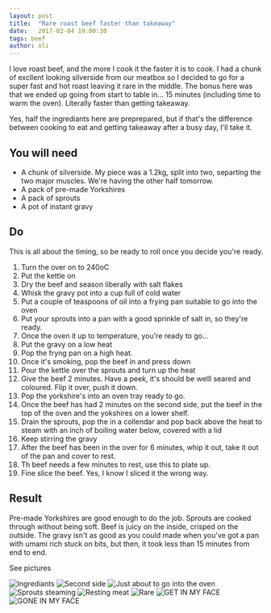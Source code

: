 ```yaml
---
layout: post
title:  "Rare roast beef faster than takeaway"
date:   2017-02-04 19:00:30
tags: beef
author: oli
---
```


I love roast beef, and the more I cook it the faster it is to cook.  I had a chunk of excllent looking silverside from our meatbox so I decided to go for a super fast and hot roast leaving it rare in the middle.  The bonus here was that we ended up going from start to table in... 15 minutes (including time to warm the oven).  Literally faster than getting takeaway.

Yes, half the ingrediants here are preprepared, but if that's the difference between cooking to eat and getting takeaway after a busy day, I'll take it.


## You will need

* A chunk of silverside.  My piece was a 1.2kg, split into two, separting the two major muscles.  We're having the other half tomorrow.
* A pack of pre-made Yorkshires
* A pack of sprouts
* A pot of instant gravy

## Do

This is all about the timing, so be ready to roll once you decide you're ready.

1. Turn the over on to 240oC
2. Put the kettle on
3. Dry the beef and season liberally with salt flakes
4. Whisk the gravy pot into a cup full of cold water
5. Put a couple of teaspoons of oil into a frying pan suitable to go into the oven
6. Put your sprouts into a pan with a good sprinkle of salt in, so they're ready.
7. Once the oven it up to temperature, you're ready to go...
8. Put the gravy on a low heat
10. Pop the fryng pan on a high heat.
11. Once it's smoking, pop the beef in and press down
12. Pour the kettle over the sprouts and turn up the heat
13. Give the beef 2 minutes.  Have a peek, it's should be welll seared and coloured.  Flip it over, push it down.
14. Pop the yorkshire's into an oven tray ready to go.
15. Once the beef has had 2 minutes on the second side, put the beef in the top of the oven and the yokshires on a lower shelf.
16. Drain the sprouts, pop the in a collendar and pop back above the heat to steam with an inch of boiling water below, covered with a lid
17. Keep stirring the gravy
18. After the beef has been in the over for 6 minutes, whip it out, take it out of the pan and cover to rest.
19. Th beef needs a few minutes to rest, use this to plate up.
20. Fine slice the beef.  Yes, I know I sliced it the wrong way.



## Result

Pre-made Yorkshires are good enough to do the job.  Sprouts are cooked through without being soft.  Beef is juicy on the inside, crisped on the outside.  The gravy isn't as good as you could made when you've got a pan with umami rich stuck on bits, but then, it took less than 15 minutes from end to end.  

See pictures

![Ingrediants](/images/blog/roast_beef_faster_than_takeaway/roast_beef_faster_than_takeaway_01.jpg)
![Second side](/images/blog/roast_beef_faster_than_takeaway/roast_beef_faster_than_takeaway_02.jpg)
![Just about to go into the oven](/images/blog/roast_beef_faster_than_takeaway/roast_beef_faster_than_takeaway_03.jpg)
![Sprouts steaming](/images/blog/roast_beef_faster_than_takeaway/roast_beef_faster_than_takeaway_04.jpg)
![Resting meat](/images/blog/roast_beef_faster_than_takeaway/roast_beef_faster_than_takeaway_05.jpg)
![Rare](/images/blog/roast_beef_faster_than_takeaway/roast_beef_faster_than_takeaway_06.jpg)
![GET IN MY FACE](/images/blog/roast_beef_faster_than_takeaway/roast_beef_faster_than_takeaway_07.jpg)
![GONE IN MY FACE](/images/blog/roast_beef_faster_than_takeaway/roast_beef_faster_than_takeaway_08.jpg)